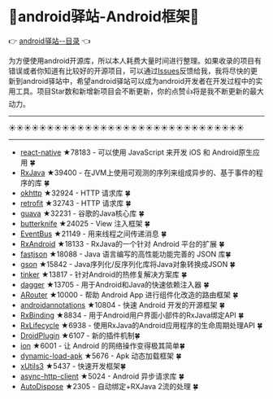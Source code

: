 # :running:android驿站-Android框架:running:
:point_right: [android驿站--目录](https://github.com/enChenging/android_posthouse) :point_left:

为方便使用android开源库，所以本人耗费大量时间进行整理。如果收录的项目有错误或者你知道有比较好的开源项目，可以通过[Issues](https://github.com/enChenging/android_posthouse/issues)反馈给我，我将尽快的更新到android驿站中，希望android驿站可以成为android开发者在开发过程中的实用工具。项目Star数和新增新项目会不断更新，你的点赞:+1:将是我不断更新的最大动力。
 
<HR style="FILTER: progid:DXImageTransform.Microsoft.Shadow(color:#987cb9,direction:145,strength:15)" width="100%" color=#987cb9 SIZE=1>
  
:sunny::sunny::sunny::sunny::sunny::sunny::sunny::sunny::sunny::sunny::sunny::sunny::sunny::sunny::sunny::sunny::sunny::sunny::sunny::sunny::sunny::sunny::sunny::sunny::sunny::sunny::sunny::sunny::sunny::sunny::sunny:
<HR style="FILTER: progid:DXImageTransform.Microsoft.Shadow(color:#987cb9,direction:145,strength:15)" width="100%" color=#987cb9 SIZE=1>


- [react-native](https://github.com/facebook/react-native) ★78183  - 可以使用 JavaScript 来开发 iOS 和 Android原生应用  :four_leaf_clover: 
- [RxJava](https://github.com/ReactiveX/RxJava) ★39400  - 在JVM上使用可观测的序列来组成异步的、基于事件的程序的库 :four_leaf_clover: 
- [okhttp](https://github.com/square/okhttp) ★32924 - HTTP 请求库 :four_leaf_clover:
- [retrofit](https://github.com/square/retrofit) ★32743 - HTTP 请求库 :four_leaf_clover: 
- [guava](https://github.com/google/guava) ★32231  - 谷歌的Java核心库 :four_leaf_clover:
- [butterknife](https://github.com/JakeWharton/butterknife) ★24025  - View 注入框架 :four_leaf_clover:
- [EventBus](https://github.com/greenrobot/EventBus) ★21149 - 用来线程之间传递消息 :four_leaf_clover:
- [RxAndroid](https://github.com/ReactiveX/RxAndroid) ★18133 - RxJava的一个针对 Android 平台的扩展 :four_leaf_clover:
- [fastjson](https://github.com/alibaba/fastjson) ★18088 - Java 语言编写的高性能功能完善的 JSON 库:four_leaf_clover:
- [gson](https://github.com/google/gson) ★15842  - Java序列化/反序列化库将Java对象转换成JSON :four_leaf_clover:
- [tinker](https://github.com/Tencent/tinker) ★13817  - 针对Android的热修复解决方案库 :four_leaf_clover:
- [dagger](https://github.com/google/dagger) ★13705  - 用于Android和Java的快速依赖注入器 :four_leaf_clover:
- [ARouter](https://github.com/alibaba/ARouter) ★10000  - 帮助 Android App 进行组件化改造的路由框架 :four_leaf_clover:
- [androidannotations](https://github.com/androidannotations/androidannotations) ★10804  - 快速 Android 开发的开源框架 :four_leaf_clover:
- [RxBinding](https://github.com/JakeWharton/RxBinding) ★8834  - 用于Android用户界面小部件的RxJava绑定API :four_leaf_clover:
- [RxLifecycle](https://github.com/trello/RxLifecycle) ★6938  - 使用RxJava的Android应用程序的生命周期处理API :four_leaf_clover:
- [DroidPlugin](https://github.com/DroidPluginTeam/DroidPlugin) ★6107  - 新的插件机制:four_leaf_clover:
- [ion](https://github.com/koush/ion) ★6001  - 让 Android 的网络操作变得极其简单:four_leaf_clover:
- [dynamic-load-apk](https://github.com/singwhatiwanna/dynamic-load-apk) ★5676  - Apk 动态加载框架 :four_leaf_clover:
- [xUtils3](https://github.com/wyouflf/xUtils3) ★5437  - 快速开发框架:four_leaf_clover:
- [async-http-client](https://github.com/AsyncHttpClient/async-http-client) ★5024  - Android 异步请求库 :four_leaf_clover:
- [AutoDispose](https://github.com/uber/AutoDispose) ★2305  - 自动绑定+RXJava 2流的处理 :four_leaf_clover:

